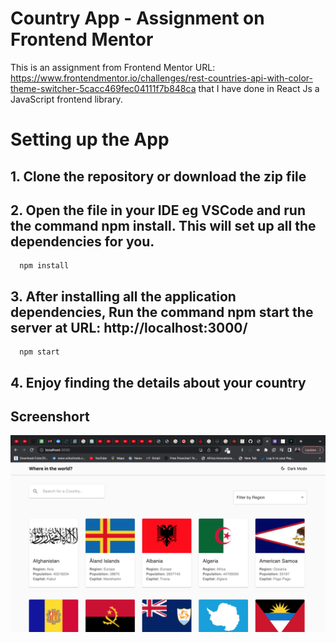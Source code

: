 # Country App - Assignment on Frontend Mentor

This is an assignment from Frontend Mentor URL: https://www.frontendmentor.io/challenges/rest-countries-api-with-color-theme-switcher-5cacc469fec04111f7b848ca
that I have done in React Js a JavaScript frontend library.

# Setting up the App

## 1. Clone the repository or download the zip file

## 2. Open the file in your IDE eg VSCode and run the command npm install. This will set up all the dependencies for you.

      npm install

## 3. After installing all the application dependencies, Run the command npm start the server at URL: http://localhost:3000/

      npm start

## 4. Enjoy finding the details about your country 

## Screenshort

![Screen Shot](./public/countryappscreen.png)
